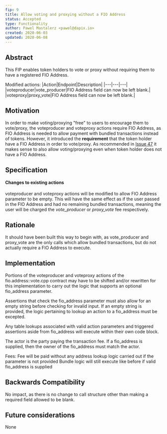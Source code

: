 ```yaml
---
fip: 9
title: Allow voting and proxying without a FIO Address
status: Accepted
type: Functionality
author: Pawel Mastalerz <pawel@dapix.io>
created: 2020-06-03
updated: 2020-06-08
---
```


## Abstract
This FIP enables token holders to vote or proxy without requiring them to have a registered FIO Address.

Modified actions:
|Action|Endpoint|Description|
|---|---|---|
|voteproducer|vote_producer|FIO Address field can now be left blank.|
|voteproxy|proxy_vote|FIO Address field can now be left blank.|

## Motivation
In order to make voting/proxying "free" to users to encourage them to vote/proxy, the voteproducer and voteproxy actions require FIO Address, as FIO Address is needed to allow payment with bundled transactions instead of tokens. However, it introduced the **requirement** that the token holder have a FIO Address in order to vote/proxy. As recommended in [Issue 47](https://github.com/fioprotocol/fio/issues/47) it makes sense to also allow voting/proxying even when token holder does not have a FIO Address.

## Specification
#### Changes to existing actions
voteproducer and voteproxy actions will be modified to allow FIO Address parameter to be empty. This will have the same effect as if the user passed in the FIO Address and had no remaining bundled transactions, meaning the user will be charged the *vote_producer* or *proxy_vote* fee respectively.

## Rationale
It should have been built this way to begin with, as vote_producer and proxy_vote are the only calls which allow bundled transactions, but do not actually require a FIO Address to execute.

## Implementation
Portions of the voteproducer and voteproxy actions of the fio.address::vote.cpp contract may have to be shifted and/or rewritten for this implementation to carry out the logic that supports an optional fio_address parameter.  

Assertions that check the fio_address parameter must also allow for an empty string before checking for invalid input.
If an empty string is provided, the logic pertaining to lookup an action to a fio_address must be excepted.

Any table lookups associated with valid action parameters and triggered assertions aside from fio_address will execute within their own code block.

The actor is the party paying the transaction fee. If a fio_address is supplied, then the owner of the fio_address must match the actor. 

Fees:
Fee will be paid without any address lookup logic carried out if the parameter is not provided
Bundle logic will still execute like before if valid fio_address is supplied

## Backwards Compatibility
No impact, as there is no change to call structure other than making a required field allowed to be blank.

## Future considerations
None
